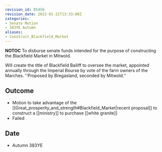 ```yaml
---
revision_id: 85456
revision_date: 2022-01-21T13:33:00Z
categories:
- Senate Motion
- 383YE Autumn
aliases:
- Construct_Blackfield_Market
---
```



__NOTOC__
To disburse senate funds intended for the purpose of constructing the Blackfield Market in Mitwold. 

Will create the title of Blackfield Bailiff to oversee the market, appointed annually through the Imperial Bourse by vote of the farm owners of the Marches.
''Proposed by Bregasland, seconded by Mitwold.''
## Outcome
* Motion to take advantage of the [[Great_prosperity_and_strength#Blackfield_Market|recent proposal]] to construct a [[ministry]] to purchase [[white granite]]
* Failed
## Date
* Autumn 383YE